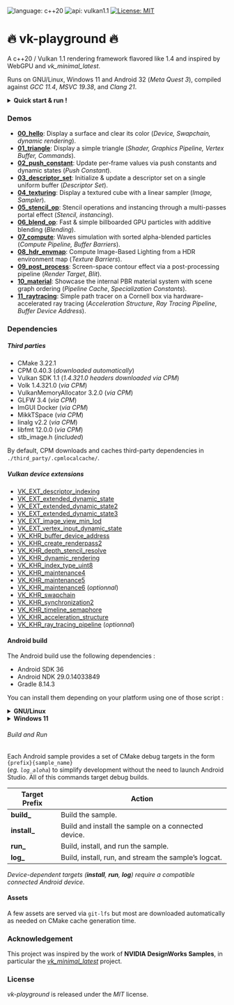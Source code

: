 ![language: c++20](https://img.shields.io/badge/c++-20-blue.svg)
![api: vulkan1.1](https://img.shields.io/badge/vulkan-1.1-red.svg)
[![License: MIT](https://img.shields.io/badge/License-MIT-yellow.svg)](https://opensource.org/licenses/MIT)

# :fire: vk-playground :fire:

A c++20 / Vulkan 1.1 rendering framework flavored like 1.4 and inspired by WebGPU and _vk_minimal_latest_.

Runs on GNU/Linux, Windows 11 and Android 32 (_Meta Quest 3_), compiled against _GCC 11.4_, _MSVC 19.38_, and _Clang 21_.

<details>
  <summary><strong>Quick start & run !</strong></summary>

```bash
# [Optional] Retrieve system build dependencies with Synaptic.
# sudo apt install git git-lfs build-essential cmake vulkan-sdk

# [Optionnal] Specify the ANDROID_SDK path to create Android targets.
# export ANDROID_SDK=~/Android/Sdk

# Clone the repository.
git clone https://github.com/tcoppex/vk-playground
cd vk-playground

# Build.
cmake . -B build -DCMAKE_BUILD_TYPE=Release
cmake --build build --config Release

# Run the first sample.
./bin/00_hello

# [Optionnal] Build & Run an Android sample on a connected device.
# cmake --build build --target run_aloha
```

</details>


### Demos

* **[00_hello](samples/desktop/00_hello)**: Display a surface and clear its color (_Device, Swapchain, dynamic rendering_).
* **[01_triangle](samples/desktop/01_triangle)**: Display a simple triangle (_Shader, Graphics Pipeline, Vertex Buffer, Commands_).
* **[02_push_constant](samples/desktop/02_push_constant)**: Update per-frame values via push constants and dynamic states (_Push Constant_).
* **[03_descriptor_set](samples/desktop/03_descriptor_set)**: Initialize & update a descriptor set on a single uniform buffer (_Descriptor Set_).
* **[04_texturing](samples/desktop/04_texturing)**: Display a textured cube with a linear sampler (_Image, Sampler_).
* **[05_stencil_op](samples/desktop/05_stencil_op)**: Stencil operations and instancing through a multi-passes portal effect (_Stencil, instancing_).
* **[06_blend_op](samples/desktop/06_blend_op)**: Fast & simple billboarded GPU particles with additive blending (_Blending_).
* **[07_compute](samples/desktop/07_compute)**: Waves simulation with sorted alpha-blended particles (_Compute Pipeline, Buffer Barriers_).
* **[08_hdr_envmap](samples/desktop/08_hdr_envmap)**: Compute Image-Based Lighting from a HDR environment map (_Texture Barriers_).
* **[09_post_process](samples/desktop/09_post_process)**: Screen-space contour effect via a post-processing pipeline (_Render Target_, _Blit_).
* **[10_material](samples/desktop/10_material)**: Showcase the internal PBR material system with scene graph ordering (_Pipeline Cache_, _Specialization Constants_).
* **[11_raytracing](samples/desktop/11_raytracing)**: Simple path tracer on a Cornell box via hardware-accelerated ray tracing (_Acceleration Structure_, _Ray Tracing Pipeline_, _Buffer Device Address_).

### Dependencies

##### Third parties

 * CMake 3.22.1
 * CPM 0.40.3 (_downloaded automatically_)
 * Vulkan SDK 1.1 (_1.4.321.0 headers downloaded via CPM_)
 * Volk 1.4.321.0 (_via CPM_)
 * VulkanMemoryAllocator 3.2.0 (_via CPM_)
 * GLFW 3.4 (_via CPM_)
 * ImGUI Docker (_via CPM_)
 * MikkTSpace (_via CPM_)
 * linalg v2.2 (_via CPM_)
 * libfmt 12.0.0 (_via CPM_)
 * stb_image.h (_included_)

By default, CPM downloads and caches third-party dependencies in `./third_party/.cpmlocalcache/`.

##### Vulkan device extensions

* [VK_EXT_descriptor_indexing](https://registry.khronos.org/vulkan/specs/latest/man/html/VK_EXT_descriptor_indexing.html)
* [VK_EXT_extended_dynamic_state](https://registry.khronos.org/vulkan/specs/latest/man/html/VK_EXT_extended_dynamic_state.html)
* [VK_EXT_extended_dynamic_state2](https://registry.khronos.org/vulkan/specs/latest/man/html/VK_EXT_extended_dynamic_state2.html)
* [VK_EXT_extended_dynamic_state3](https://registry.khronos.org/vulkan/specs/latest/man/html/VK_EXT_extended_dynamic_state3.html)
* [VK_EXT_image_view_min_lod](https://registry.khronos.org/vulkan/specs/latest/man/html/VK_EXT_image_view_min_lod.html)
* [VK_EXT_vertex_input_dynamic_state](https://registry.khronos.org/vulkan/specs/latest/man/html/VK_EXT_vertex_input_dynamic_state.html)
* [VK_KHR_buffer_device_address]( https://registry.khronos.org/vulkan/specs/latest/man/html/VK_KHR_buffer_device_address.html)
* [VK_KHR_create_renderpass2](https://registry.khronos.org/vulkan/specs/latest/man/html/VK_KHR_create_renderpass2.html)
* [VK_KHR_depth_stencil_resolve](https://registry.khronos.org/vulkan/specs/latest/man/html/VK_KHR_depth_stencil_resolve.html)
* [VK_KHR_dynamic_rendering](https://registry.khronos.org/vulkan/specs/latest/man/html/VK_KHR_dynamic_rendering.html)
* [VK_KHR_index_type_uint8](https://registry.khronos.org/vulkan/specs/latest/man/html/VK_KHR_index_type_uint8.html)
* [VK_KHR_maintenance4](https://registry.khronos.org/vulkan/specs/latest/man/html/VK_KHR_maintenance4.html)
* [VK_KHR_maintenance5](https://registry.khronos.org/vulkan/specs/latest/man/html/VK_KHR_maintenance5.html)
* [VK_KHR_maintenance6](https://registry.khronos.org/vulkan/specs/latest/man/html/VK_KHR_maintenance6.html) (_optionnal_)
* [VK_KHR_swapchain](https://registry.khronos.org/vulkan/specs/latest/man/html/VK_KHR_swapchain.html)
* [VK_KHR_synchronization2](https://registry.khronos.org/vulkan/specs/latest/man/html/VK_KHR_synchronization2.html)
* [VK_KHR_timeline_semaphore](https://registry.khronos.org/vulkan/specs/latest/man/html/VK_KHR_timeline_semaphore.html)
* [VK_KHR_acceleration_structure](https://registry.khronos.org/vulkan/specs/latest/man/html/VK_KHR_acceleration_structure.html)
* [VK_KHR_ray_tracing_pipeline](https://registry.khronos.org/vulkan/specs/latest/man/html/VK_KHR_ray_tracing_pipeline.html) (_optionnal_)

#### Android build

The Android build use the following dependencies :

 * Android SDK 36
 * Android NDK 29.0.14033849
 * Gradle 8.14.3

You can install them depending on your platform using one of those script :

<details>
  <summary><strong>GNU/Linux</strong></summary>

```bash
# Install tools and the JDK
sudo apt-get install -y unzip wget openjdk-17-jdk

# Setup ANDROID_SDK
export ANDROID_SDK=$HOME/Android
mkdir $ANDROID_SDK && cd $ANDROID_SDK

# Download & install Android SDK Command-line Tools 12.0.
wget https://dl.google.com/android/repository/commandlinetools-linux-11076708_latest.zip
unzip commandlinetools-linux-11076708_latest.zip -d cmdline-tools
mv cmdline-tools/cmdline-tools cmdline-tools/latest
export PATH=$ANDROID_SDK/cmdline-tools/latest/bin:$ANDROID_SDK/platform-tools:$PATH

# Install dependencies.
sdkmanager "platforms;android-36" "platform-tools" "build-tools;36.0.0" "ndk;29.0.14033849"
```
</details>

<details>
  <summary><strong>Windows 11</strong></summary>

```bash
# Install JDK manually on Windows (eg. Temurin 17)

# Setup ANDROID_SDK
export ANDROID_SDK=$HOME/Android
mkdir -p $ANDROID_SDK && cd $ANDROID_SDK

# Download & install Android SDK Command-line Tools 12.0.
curl -O https://dl.google.com/android/repository/commandlinetools-win-11076708_latest.zip
unzip commandlinetools-win-11076708_latest.zip -d cmdline-tools
mv cmdline-tools/cmdline-tools cmdline-tools/latest
export PATH=$ANDROID_SDK/cmdline-tools/latest/bin:$ANDROID_SDK/platform-tools:$PATH

# Install dependencies.
sdkmanager "platforms;android-36" "platform-tools" "build-tools;36.0.0" "ndk;29.0.14033849"
```
</details>

###### Build and Run

Each Android sample provides a set of CMake debug targets in the form `{prefix}{sample_name}`  
(_eg. `log_aloha`_) to simplify development without the need to launch Android Studio. All of this commands target debug builds.

| Target Prefix | Action                                                  |
|---------------|---------------------------------------------------------|
| **build_**    | Build the sample.                                       |
| **install_**  | Build and install the sample on a connected device.     |
| **run_**      | Build, install, and run the sample.                     |
| **log_**      | Build, install, run, and stream the sample’s logcat.    |

_Device-dependent targets (**install**, **run**, **log**) require a compatible connected Android device._

#### Assets

A few assets are served via `git-lfs` but most are downloaded automatically
as needed on CMake cache generation time.

### Acknowledgement

This project was inspired by the work of **NVIDIA DesignWorks Samples**, in particular the _[vk_minimal_latest](https://github.com/nvpro-samples/vk_minimal_latest)_ project.

### License

*vk-playground* is released under the *MIT* license.
